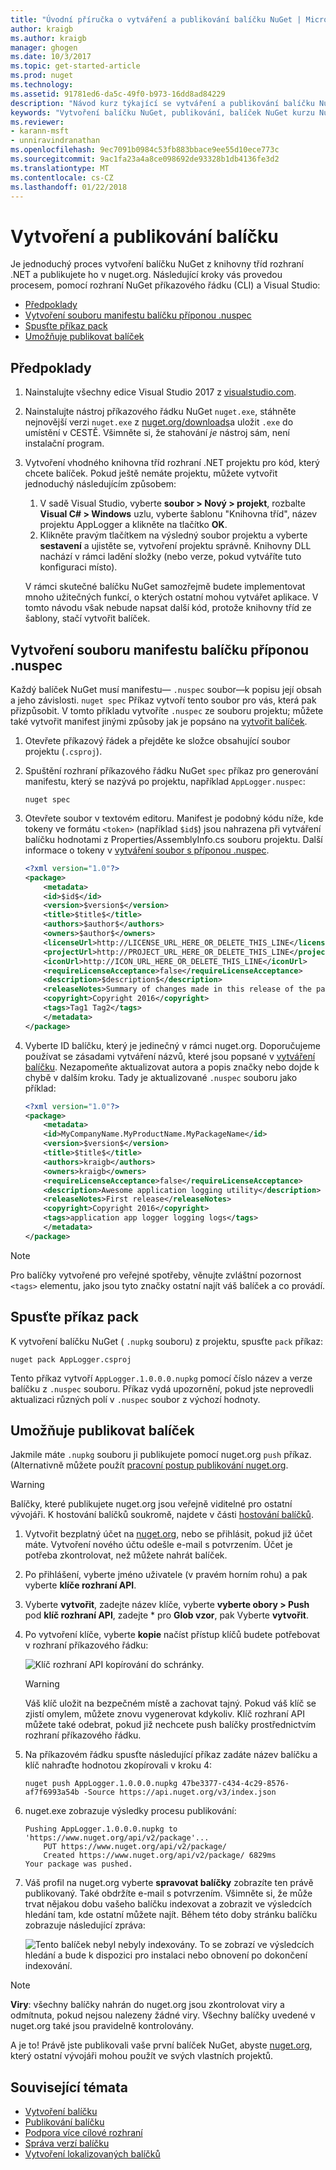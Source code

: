 ```yaml
---
title: "Úvodní příručka o vytváření a publikování balíčku NuGet | Microsoft Docs"
author: kraigb
ms.author: kraigb
manager: ghogen
ms.date: 10/3/2017
ms.topic: get-started-article
ms.prod: nuget
ms.technology: 
ms.assetid: 91781ed6-da5c-49f0-b973-16dd8ad84229
description: "Návod kurz týkající se vytváření a publikování balíčku NuGet pomocí rozhraní příkazového řádku nuget.exe a Visual Studio."
keywords: "Vytvoření balíčku NuGet, publikování, balíček NuGet kurzu NuGet"
ms.reviewer:
- karann-msft
- unniravindranathan
ms.openlocfilehash: 9ec7091b0984c53fb883bbace9ee55d10ece773c
ms.sourcegitcommit: 9ac1fa23a4a8ce098692de93328b1db4136fe3d2
ms.translationtype: MT
ms.contentlocale: cs-CZ
ms.lasthandoff: 01/22/2018
---
```

# <a name="create-and-publish-a-package"></a>Vytvoření a publikování balíčku

Je jednoduchý proces vytvoření balíčku NuGet z knihovny tříd rozhraní .NET a publikujete ho v nuget.org. Následující kroky vás provedou procesem, pomocí rozhraní NuGet příkazového řádku (CLI) a Visual Studio:

- [Předpoklady](#install-pre-requisites)
- [Vytvoření souboru manifestu balíčku příponou .nuspec](#create-the-nuspec-package-manifest-file)
- [Spusťte příkaz pack](#run-the-pack-command)
- [Umožňuje publikovat balíček](#publish-the-package)

## <a name="pre-requisites"></a>Předpoklady

1. Nainstalujte všechny edice Visual Studio 2017 z [visualstudio.com](https://www.visualstudio.com/).

1. Nainstalujte nástroj příkazového řádku NuGet `nuget.exe`, stáhněte nejnovější verzi `nuget.exe` z [nuget.org/downloads](https://nuget.org/downloads)a uložit `.exe` do umístění v CESTĚ. Všimněte si, že stahování *je* nástroj sám, není instalační program.

1. Vytvoření vhodného knihovna tříd rozhraní .NET projektu pro kód, který chcete balíček. Pokud ještě nemáte projektu, můžete vytvořit jednoduchý následujícím způsobem:
    1. V sadě Visual Studio, vyberte **soubor > Nový > projekt**, rozbalte **Visual C# > Windows** uzlu, vyberte šablonu "Knihovna tříd", název projektu AppLogger a klikněte na tlačítko **OK**.
    1. Klikněte pravým tlačítkem na výsledný soubor projektu a vyberte **sestavení** a ujistěte se, vytvoření projektu správně. Knihovny DLL nachází v rámci ladění složky (nebo verze, pokud vytváříte tuto konfiguraci místo).

    V rámci skutečné balíčku NuGet samozřejmě budete implementovat mnoho užitečných funkcí, o kterých ostatní mohou vytvářet aplikace. V tomto návodu však nebude napsat další kód, protože knihovny tříd ze šablony, stačí vytvořit balíček.

## <a name="create-the-nuspec-package-manifest-file"></a>Vytvoření souboru manifestu balíčku příponou .nuspec

Každý balíček NuGet musí manifestu&mdash; `.nuspec` soubor&mdash;k popisu její obsah a jeho závislosti. `nuget spec` Příkaz vytvoří tento soubor pro vás, která pak přizpůsobit. V tomto příkladu vytvoříte `.nuspec` ze souboru projektu; můžete také vytvořit manifest jinými způsoby jak je popsáno na [vytvořit balíček](../create-packages/creating-a-package.md).

1. Otevřete příkazový řádek a přejděte ke složce obsahující soubor projektu (`.csproj`).

1. Spuštění rozhraní příkazového řádku NuGet `spec` příkaz pro generování manifestu, který se nazývá po projektu, například `AppLogger.nuspec`:

    ```
    nuget spec
    ```

1. Otevřete soubor v textovém editoru. Manifest je podobný kódu níže, kde tokeny ve formátu `<token>` (například `$id$`) jsou nahrazena při vytváření balíčku hodnotami z Properties/AssemblyInfo.cs souboru projektu. Další informace o tokeny v [vytváření soubor s příponou .nuspec](../create-packages/creating-a-package.md#creating-the-nuspec-file).

    ```xml
    <?xml version="1.0"?>
    <package>
        <metadata>
        <id>$id$</id>
        <version>$version$</version>
        <title>$title$</title>
        <authors>$author$</authors>
        <owners>$author$</owners>
        <licenseUrl>http://LICENSE_URL_HERE_OR_DELETE_THIS_LINE</licenseUrl>
        <projectUrl>http://PROJECT_URL_HERE_OR_DELETE_THIS_LINE</projectUrl>
        <iconUrl>http://ICON_URL_HERE_OR_DELETE_THIS_LINE</iconUrl>
        <requireLicenseAcceptance>false</requireLicenseAcceptance>
        <description>$description$</description>
        <releaseNotes>Summary of changes made in this release of the package.</releaseNotes>
        <copyright>Copyright 2016</copyright>
        <tags>Tag1 Tag2</tags>
        </metadata>
    </package>
    ```

1. Vyberte ID balíčku, který je jedinečný v rámci nuget.org. Doporučujeme používat se zásadami vytváření názvů, které jsou popsané v [vytváření balíčku](../create-packages/creating-a-package.md#choosing-a-unique-package-identifier-and-setting-the-version-number). Nezapomeňte aktualizovat autora a popis značky nebo dojde k chybě v dalším kroku. Tady je aktualizované `.nuspec` souboru jako příklad:

    ```xml
    <?xml version="1.0"?>
    <package>
        <metadata>
        <id>MyCompanyName.MyProductName.MyPackageName</id>
        <version>$version$</version>
        <title>$title$</title>
        <authors>kraigb</authors>
        <owners>kraigb</owners>
        <requireLicenseAcceptance>false</requireLicenseAcceptance>
        <description>Awesome application logging utility</description>
        <releaseNotes>First release</releaseNotes>
        <copyright>Copyright 2016</copyright>
        <tags>application app logger logging logs</tags>
        </metadata>
    </package>
    ```

> [!Note]
> Pro balíčky vytvořené pro veřejné spotřeby, věnujte zvláštní pozornost `<tags>` elementu, jako jsou tyto značky ostatní najít váš balíček a co provádí.

## <a name="run-the-pack-command"></a>Spusťte příkaz pack

K vytvoření balíčku NuGet ( `.nupkg` souboru) z projektu, spusťte `pack` příkaz:

```
nuget pack AppLogger.csproj
```

Tento příkaz vytvoří `AppLogger.1.0.0.0.nupkg` pomocí číslo název a verze balíčku z `.nuspec` souboru. Příkaz vydá upozornění, pokud jste neprovedli aktualizaci různých polí v `.nuspec` soubor z výchozí hodnoty.

## <a name="publish-the-package"></a>Umožňuje publikovat balíček

Jakmile máte `.nupkg` souboru ji publikujete pomocí nuget.org `push` příkaz. (Alternativně můžete použít [pracovní postup publikování nuget.org](../create-packages/publish-a-package.md#publish-to-nugetorg).

> [!Warning]
> Balíčky, které publikujete nuget.org jsou veřejně viditelné pro ostatní vývojáři. K hostování balíčků soukromě, najdete v části [hostování balíčků](../hosting-packages/overview.md).

1. Vytvořit bezplatný účet na [nuget.org](https://www.nuget.org/users/account/LogOn?returnUrl=%2F), nebo se přihlásit, pokud již účet máte. Vytvoření nového účtu odešle e-mail s potvrzením. Účet je potřeba zkontrolovat, než můžete nahrát balíček.

1. Po přihlášení, vyberte jméno uživatele (v pravém horním rohu) a pak vyberte **klíče rozhraní API**.

1. Vyberte **vytvořit**, zadejte název klíče, vyberte **vyberte obory > Push** pod **klíč rozhraní API**, zadejte * pro **Glob vzor**, pak Vyberte **vytvořit**.

1. Po vytvoření klíče, vyberte **kopie** načíst přístup klíčů budete potřebovat v rozhraní příkazového řádku:

    ![Klíč rozhraní API kopírování do schránky.](media/QS_Create-02-APIKey.png)

    > [!Warning]
    > Váš klíč uložit na bezpečném místě a zachovat tajný. Pokud váš klíč se zjistí omylem, můžete znovu vygenerovat kdykoliv. Klíč rozhraní API můžete také odebrat, pokud již nechcete push balíčky prostřednictvím rozhraní příkazového řádku.

1. Na příkazovém řádku spusťte následující příkaz zadáte název balíčku a klíč nahraďte hodnotou zkopírovali v kroku 4:

    ```
    nuget push AppLogger.1.0.0.0.nupkg 47be3377-c434-4c29-8576-af7f6993a54b -Source https://api.nuget.org/v3/index.json
    ```

1. nuget.exe zobrazuje výsledky procesu publikování:

    ```
    Pushing AppLogger.1.0.0.0.nupkg to 'https://www.nuget.org/api/v2/package'...
        PUT https://www.nuget.org/api/v2/package/
        Created https://www.nuget.org/api/v2/package/ 6829ms
    Your package was pushed. 
    ```

1. Váš profil na nuget.org vyberte **spravovat balíčky** zobrazíte ten právě publikovaný. Také obdržíte e-mail s potvrzením. Všimněte si, že může trvat nějakou dobu vašeho balíčku indexovat a zobrazit ve výsledcích hledání tam, kde ostatní můžete najít. Během této doby stránku balíčku zobrazuje následující zpráva:

    ![Tento balíček nebyl nebyly indexovány. To se zobrazí ve výsledcích hledání a bude k dispozici pro instalaci nebo obnovení po dokončení indexování.](media/QS_Create-03-NotIndexed.png)

> [!Note]
> **Viry**: všechny balíčky nahrán do nuget.org jsou zkontrolovat viry a odmítnuta, pokud nejsou nalezeny žádné viry. Všechny balíčky uvedené v nuget.org také jsou pravidelně kontrolovány.

A je to! Právě jste publikovali vaše první balíček NuGet, abyste [nuget.org](https://www.nuget.org/), který ostatní vývojáři mohou použít ve svých vlastních projektů.

## <a name="related-topics"></a>Související témata

- [Vytvoření balíčku](../create-packages/creating-a-package.md)
- [Publikování balíčku](../create-packages/publish-a-package.md)
- [Podpora více cílové rozhraní](../create-packages/supporting-multiple-target-frameworks.md)
- [Správa verzí balíčku](../reference/package-versioning.md)
- [Vytvoření lokalizovaných balíčků](../create-packages/creating-localized-packages.md)
